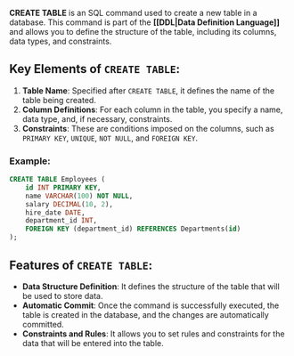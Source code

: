 **CREATE TABLE** is an SQL command used to create a new table in a database. This command is part of the **[[DDL|Data Definition Language]]** and allows you to define the structure of the table, including its columns, data types, and constraints.

## Key Elements of `CREATE TABLE`:

1. **Table Name**: Specified after `CREATE TABLE`, it defines the name of the table being created.
2. **Column Definitions**: For each column in the table, you specify a name, data type, and, if necessary, constraints.
3. **Constraints**: These are conditions imposed on the columns, such as `PRIMARY KEY`, `UNIQUE`, `NOT NULL`, and `FOREIGN KEY`.

### Example:
```sql
CREATE TABLE Employees (
    id INT PRIMARY KEY,
    name VARCHAR(100) NOT NULL,
    salary DECIMAL(10, 2),
    hire_date DATE,
    department_id INT,
    FOREIGN KEY (department_id) REFERENCES Departments(id)
);
```

## Features of `CREATE TABLE`:

- **Data Structure Definition**: It defines the structure of the table that will be used to store data.
- **Automatic Commit**: Once the command is successfully executed, the table is created in the database, and the changes are automatically committed.
- **Constraints and Rules**: It allows you to set rules and constraints for the data that will be entered into the table.